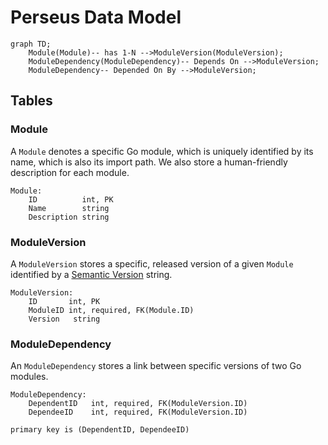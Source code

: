 # Perseus Data Model

```mermaid
graph TD;
    Module(Module)-- has 1-N -->ModuleVersion(ModuleVersion);
    ModuleDependency(ModuleDependency)-- Depends On -->ModuleVersion;
    ModuleDependency-- Depended On By -->ModuleVersion;
```

## Tables

### Module

A `Module` denotes a specific Go module, which is uniquely identified by its name, which is also its import path.  We also store a human-friendly description for each module.

```plaintext
Module:
    ID          int, PK
    Name        string
    Description string
```

### ModuleVersion

A `ModuleVersion` stores a specific, released version of a given `Module` identified by a [Semantic Version](https://semver.org) string.

```plaintext
ModuleVersion:
    ID       int, PK
    ModuleID int, required, FK(Module.ID)
    Version   string
```

### ModuleDependency

An `ModuleDependency` stores a link between specific versions of two Go modules.

```plaintext
ModuleDependency:
    DependentID   int, required, FK(ModuleVersion.ID)
    DependeeID    int, required, FK(ModuleVersion.ID)

primary key is (DependentID, DependeeID)
```
